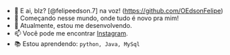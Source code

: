 - 👋 E ai, blz? [@felipeedson.7] na voz! (https://github.com/OEdsonFelipe) 
- 👀 Começando nesse mundo, onde tudo é novo pra mim! 
- 🌱 Atualmente, estou me desenvolvendo.  
- 📫 Você pode me encontrar [Instagram](@felipeedson.7). 
- 📚 Estou aprendendo: 
``` python, Java, MySql ```    
